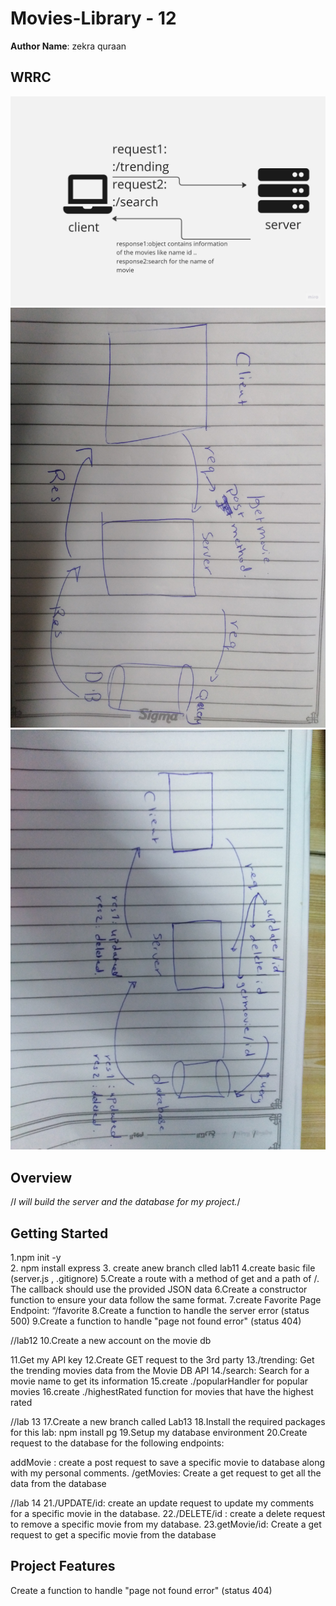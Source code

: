 
# Movies-Library - 12

**Author Name**: zekra quraan

## WRRC
![alt](./Untitled%20(11).jpg)
![alt](./IMG_20230325_231807.jpg)
![alt](./lab14.jpg)
## Overview
/*I will build the server and the database for my project.*/
## Getting Started
 1.npm init -y  
2. npm install express
3. create anew branch clled lab11
4.create basic file (server.js , .gitignore)
5.Create a route with a method of get and a path of /. The callback should use the provided JSON data
6.Create a constructor function to ensure your data follow the same format.
7.create  Favorite Page Endpoint: “/favorite
8.Create a function to handle the server error (status 500)
9.Create a function to handle "page not found error" (status 404)

//lab12
10.Create a new account on the movie db



11.Get my API key
12.Create GET request to the 3rd party 
13./trending: Get the trending movies data from the Movie DB API
14./search: Search for a movie name to get its information
15.create ./popularHandler for popular movies
16.create ./highestRated function for movies that have the highest rated





//lab 13
17.Create a new branch called Lab13
18.Install the required packages for this lab: npm install pg
19.Setup my database environment
20.Create request to the database for the following endpoints:

addMovie : create a post request to save a specific movie to database along with my personal comments.
/getMovies: Create a get request to get all the data from the database

//lab 14
21./UPDATE/id: create an update request to update my  comments for a specific movie in the database.
22./DELETE/id : create a delete request to remove a specific movie from my database.
23.getMovie/id: Create a get request to get a specific movie from the database


## Project Features
 Create a function to handle "page not found error" (status 404)